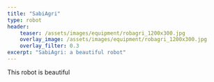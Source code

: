 ```yaml
---
title: "SabiAgri"
type: robot
header:
    teaser: /assets/images/equipment/robagri_1200x300.jpg
    overlay_image: /assets/images/equipment/robagri_1200x300.jpg
    overlay_filter: 0.3
excerpt: "SabiAgri: a beautiful robot"
---
```


This robot is beautiful
